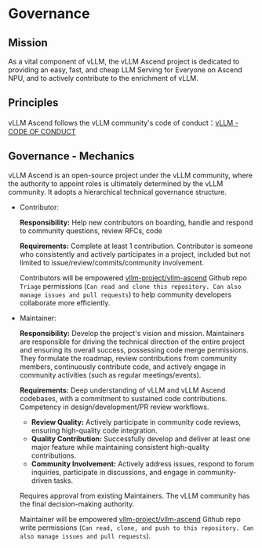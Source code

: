 # Governance

## Mission
As a vital component of vLLM, the vLLM Ascend project is dedicated to providing an easy, fast, and cheap LLM Serving for Everyone on Ascend NPU, and to actively contribute to the enrichment of vLLM. 

## Principles
vLLM Ascend follows the vLLM community's code of conduct：[vLLM - CODE OF CONDUCT](https://github.com/vllm-project/vllm/blob/main/CODE_OF_CONDUCT.md)

## Governance - Mechanics
vLLM Ascend is an open-source project under the vLLM community, where the authority to appoint roles is ultimately determined by the vLLM community. It adopts a hierarchical technical governance structure.

- Contributor:

    **Responsibility:** Help new contributors on boarding, handle and respond to community questions, review RFCs, code

    **Requirements:** Complete at least 1 contribution. Contributor is someone who consistently and actively participates in a project, included but not limited to issue/review/commits/community involvement. 

    Contributors will be empowered [vllm-project/vllm-ascend](https://github.com/vllm-project/vllm-ascend) Github repo `Triage` permissions (`Can read and clone this repository. Can also manage issues and pull requests`) to help community developers collaborate more efficiently.

- Maintainer:

    **Responsibility:** Develop the project's vision and mission. Maintainers are responsible for driving the technical direction of the entire project and ensuring its overall success, possessing code merge permissions. They formulate the roadmap, review contributions from community members, continuously contribute code, and actively engage in community activities (such as regular meetings/events).

    **Requirements:** Deep understanding of ‌vLLM‌ and ‌vLLM Ascend‌ codebases, with a commitment to sustained code contributions. Competency in ‌design/development/PR review workflows‌.
    - **Review Quality‌:** Actively participate in community code reviews, ensuring high-quality code integration.
    - **Quality Contribution‌:** Successfully develop and deliver at least one major feature while maintaining consistent high-quality contributions.
    - **Community Involvement‌:** Actively address issues, respond to forum inquiries, participate in discussions, and engage in community-driven tasks.

    Requires approval from existing Maintainers. The vLLM community has the final decision-making authority.

    Maintainer will be empowered [vllm-project/vllm-ascend](https://github.com/vllm-project/vllm-ascend) Github repo write permissions (`Can read, clone, and push to this repository. Can also manage issues and pull requests`).
